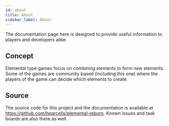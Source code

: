 ```yaml
---
id: about
title: About
sidebar_label: About
---
```


The documentation page here is designed to provide useful information to players and developers alike.

## Concept
Elemental type games focus on combining elements to form new elements. Some of the games are community based (including this one) where the players of the game can decide which elements to create.

## Source
The source code for this project and the documentation is available at https://github.com/hparcells/elemental-reborn. Known issues and task boards are also there as well.
